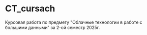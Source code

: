 # CT_cursach
 Курсовая работа по предмету "Облачные технологии в работе с большими данными" за 2-ой семестр 2025г.
